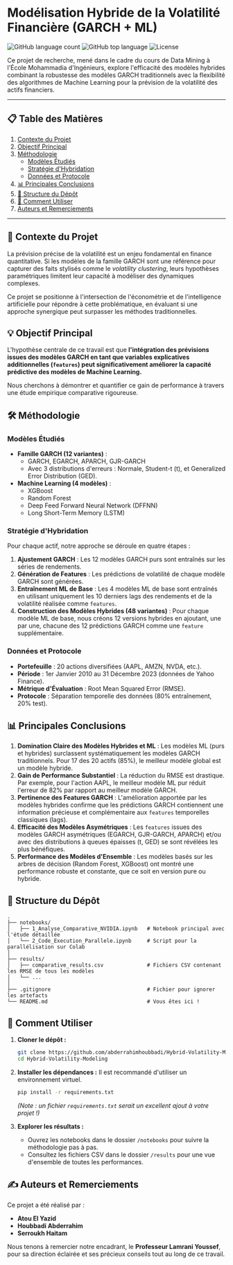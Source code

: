 # Modélisation Hybride de la Volatilité Financière (GARCH + ML)

![GitHub language count](https://img.shields.io/github/languages/count/abderrahimhoubbadi/Hybrid-Volatility-Modeling?style=for-the-badge)
![GitHub top language](https://img.shields.io/github/languages/top/abderrahimhoubbadi/Hybrid-Volatility-Modeling?style=for-the-badge)
![License](https://img.shields.io/badge/license-MIT-blue.svg?style=for-the-badge)

Ce projet de recherche, mené dans le cadre du cours de Data Mining à l'École Mohammadia d'Ingénieurs, explore l'efficacité des modèles hybrides combinant la robustesse des modèles GARCH traditionnels avec la flexibilité des algorithmes de Machine Learning pour la prévision de la volatilité des actifs financiers.

---

## 📋 Table des Matières
1. [Contexte du Projet](#-contexte-du-projet)
2. [Objectif Principal](#-objectif-principal)
3. [Méthodologie](#-méthodologie)
    - [Modèles Étudiés](#modèles-étudiés)
    - [Stratégie d'Hybridation](#stratégie-dhybridation)
    - [Données et Protocole](#données-et-protocole)
4. [📊 Principales Conclusions](#-principales-conclusions)
5. [📂 Structure du Dépôt](#-structure-du-dépôt)
6. [🚀 Comment Utiliser](#-comment-utiliser)
7. [Auteurs et Remerciements](#-auteurs-et-remerciements)

---

## 🎯 Contexte du Projet

La prévision précise de la volatilité est un enjeu fondamental en finance quantitative. Si les modèles de la famille GARCH sont une référence pour capturer des faits stylisés comme le *volatility clustering*, leurs hypothèses paramétriques limitent leur capacité à modéliser des dynamiques complexes.

Ce projet se positionne à l'intersection de l'économétrie et de l'intelligence artificielle pour répondre à cette problématique, en évaluant si une approche synergique peut surpasser les méthodes traditionnelles.

## 💡 Objectif Principal

L'hypothèse centrale de ce travail est que **l'intégration des prévisions issues des modèles GARCH en tant que variables explicatives additionnelles (`features`) peut significativement améliorer la capacité prédictive des modèles de Machine Learning.**

Nous cherchons à démontrer et quantifier ce gain de performance à travers une étude empirique comparative rigoureuse.

## 🛠️ Méthodologie

### Modèles Étudiés
-   **Famille GARCH (12 variantes)** :
    -   GARCH, EGARCH, APARCH, GJR-GARCH
    -   Avec 3 distributions d'erreurs : Normale, Student-t (t), et Generalized Error Distribution (GED).
-   **Machine Learning (4 modèles)** :
    -   XGBoost
    -   Random Forest
    -   Deep Feed Forward Neural Network (DFFNN)
    -   Long Short-Term Memory (LSTM)

### Stratégie d'Hybridation
Pour chaque actif, notre approche se déroule en quatre étapes :
1.  **Ajustement GARCH** : Les 12 modèles GARCH purs sont entraînés sur les séries de rendements.
2.  **Génération de Features** : Les prédictions de volatilité de chaque modèle GARCH sont générées.
3.  **Entraînement ML de Base** : Les 4 modèles ML de base sont entraînés en utilisant uniquement les 10 derniers lags des rendements et de la volatilité réalisée comme `features`.
4.  **Construction des Modèles Hybrides (48 variantes)** : Pour chaque modèle ML de base, nous créons 12 versions hybrides en ajoutant, une par une, chacune des 12 prédictions GARCH comme une `feature` supplémentaire.

### Données et Protocole
-   **Portefeuille** : 20 actions diversifiées (AAPL, AMZN, NVDA, etc.).
-   **Période** : 1er Janvier 2010 au 31 Décembre 2023 (données de Yahoo Finance).
-   **Métrique d'Évaluation** : Root Mean Squared Error (RMSE).
-   **Protocole** : Séparation temporelle des données (80% entraînement, 20% test).

## 📊 Principales Conclusions

1.  **Domination Claire des Modèles Hybrides et ML** : Les modèles ML (purs et hybrides) surclassent systématiquement les modèles GARCH traditionnels. Pour 17 des 20 actifs (85%), le meilleur modèle global est un modèle hybride.
2.  **Gain de Performance Substantiel** : La réduction du RMSE est drastique. Par exemple, pour l'action AAPL, le meilleur modèle ML pur réduit l'erreur de 82% par rapport au meilleur modèle GARCH.
3.  **Pertinence des Features GARCH** : L'amélioration apportée par les modèles hybrides confirme que les prédictions GARCH contiennent une information précieuse et complémentaire aux `features` temporelles classiques (lags).
4.  **Efficacité des Modèles Asymétriques** : Les `features` issues des modèles GARCH asymétriques (EGARCH, GJR-GARCH, APARCH) et/ou avec des distributions à queues épaisses (t, GED) se sont révélées les plus bénéfiques.
5.  **Performance des Modèles d'Ensemble** : Les modèles basés sur les arbres de décision (Random Forest, XGBoost) ont montré une performance robuste et constante, que ce soit en version pure ou hybride.

## 📂 Structure du Dépôt
```text
.
├── notebooks/
│   ├── 1_Analyse_Comparative_NVIDIA.ipynb   # Notebook principal avec l'étude détaillée
│   └── 2_Code_Execution_Parallele.ipynb     # Script pour la parallélisation sur Colab
│
├── results/
│   ├── comparative_results.csv              # Fichiers CSV contenant les RMSE de tous les modèles
│   └── ...
│
├── .gitignore                               # Fichier pour ignorer les artefacts
└── README.md                                # Vous êtes ici !
```
## 🚀 Comment Utiliser

1.  **Cloner le dépôt :**
    ```bash
    git clone https://github.com/abderrahimhoubbadi/Hybrid-Volatility-Modeling.git
    cd Hybrid-Volatility-Modeling
    ```

2.  **Installer les dépendances :**
    Il est recommandé d'utiliser un environnement virtuel.
    ```bash
    pip install -r requirements.txt
    ```
    *(Note : un fichier `requirements.txt` serait un excellent ajout à votre projet !)*

3.  **Explorer les résultats :**
    -   Ouvrez les notebooks dans le dossier `/notebooks` pour suivre la méthodologie pas à pas.
    -   Consultez les fichiers CSV dans le dossier `/results` pour une vue d'ensemble de toutes les performances.

## ✍️ Auteurs et Remerciements

Ce projet a été réalisé par :
-   **Atou El Yazid**
-   **Houbbadi Abderrahim**
-   **Serroukh Haitam**

Nous tenons à remercier notre encadrant, le **Professeur Lamrani Youssef**, pour sa direction éclairée et ses précieux conseils tout au long de ce travail.
